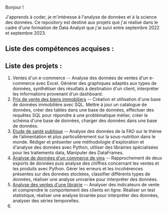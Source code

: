 Bonjour !

J'apprends à coder, je m'intéresse à l'analyse de données et à la science des données.
Ce repository est destiné aux projets que j'ai réalisé dans le cadre d'une formation de Data Analyst que j'ai suivi entre septembre 2022 et septembre 2023.

## Liste des compétences acquises :


## Liste des projets :

1. Ventes d'un e-commerce -- Analyse des données de ventes d'un e-commerce avec Excel. Générer des graphiques adaptés aux types de données, synthétiser des résultats à destination d'un client, interpréter les informations provenant d'un dashboard.
2. [Prix de vente des biens immobiliers](https://github.com/GaryMauger/formation_data_analyst/tree/main/2_prix_vente_biens_immobiliers) -- Création et utilisation d'une base de données immobilière avec SQL. Mettre à jour un catalogue de données, créer des tables dans une base de données, effectuer des requêtes SQL pour répondre à une problématique métier, créer le schéma d'une base de données, charger des données dans une base de données.
3. [Etude de santé publique](https://github.com/GaryMauger/formation_data_analyst/tree/main/3_%C3%A9tude_sant%C3%A9_publique) -- Analyse des données de la FAO sur le thème de l’alimentation et plus particulièrement sur la sous-nutrition dans le monde. Rédiger et présenter une méthodologie d'exploration et d'analyse des données avec Python, utiliser des librairies spécialisées pour les traitements data, Manipuler des DataFrames.
4. [Analyse de données d'un commerce de vins](https://github.com/GaryMauger/formation_data_analyst/tree/main/4_analyse_donn%C3%A9es_commerce_vins) -- Rapprochement de deux exports de données puis analyse des chiffres concernant les ventes et les produits avec Python. Gérer les erreurs et les incohérences présentes sur des données stockées, classifier différents types de données, réaliser une analyse univariée pour interpréter des données.
5. [Analyse des ventes d'une librairie](https://github.com/GaryMauger/formation_data_analyst/tree/main/5_analyse_donn%C3%A9es_ventes_librairie) -- Analyser des indicateurs de vente et comprendre le comportement des clients en ligne. Réaliser un test statistique, réaliser une analyse bivariée pour interpréter des données, analyser des séries temporelles.
6. 
